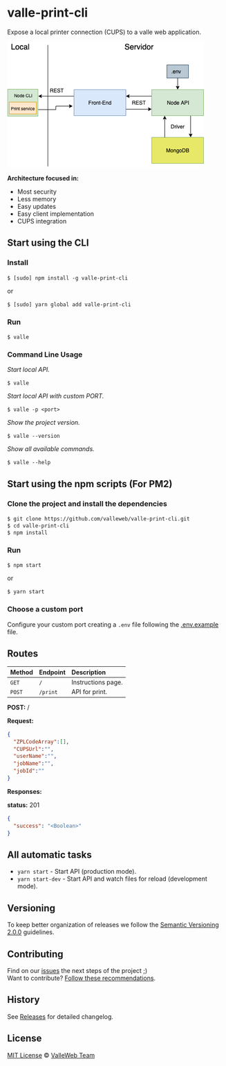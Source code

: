 # valle-print-cli

Expose a local printer connection (CUPS) to a valle web application.

![Project architecture](/docs/valle-print-cli.png)

**Architecture focused in:**

- Most security
- Less memory
- Easy updates
- Easy client implementation
- CUPS integration

## Start using the CLI

### Install

```
$ [sudo] npm install -g valle-print-cli
```

or

```
$ [sudo] yarn global add valle-print-cli
```

### Run

```
$ valle
```

### Command Line Usage

*Start local API.*

```
$ valle
```

*Start local API with custom PORT.*

```
$ valle -p <port>
```

*Show the project version.*

```
$ valle --version
```

*Show all available commands.*

```
$ valle --help
```

## Start using the npm scripts (For PM2)

### Clone the project and install the dependencies

```
$ git clone https://github.com/valleweb/valle-print-cli.git
$ cd valle-print-cli
$ npm install
```

### Run

```
$ npm start
```

or

```
$ yarn start
```

### Choose a custom port

Configure your custom port creating a `.env` file following the [.env.example](.env.example) file.

## Routes

| Method | Endpoint | Description |
| :------------ | :------------ | :----------- |
| `GET`  | `/` | Instructions page.
| `POST` | `/print` | API for print.

**POST:** /

**Request:**

```json
{
  "ZPLCodeArray":[],
  "CUPSUrl":"",
  "userName":"",
  "jobName":"",
  "jobId":""
}
```

**Responses:**

**status:** 201

```json
{
  "success": "<Boolean>"
}
```

## All automatic tasks

- `yarn start` - Start API (production mode).
- `yarn start-dev` - Start API and watch files for reload (development mode).

## Versioning

To keep better organization of releases we follow the [Semantic Versioning 2.0.0](http://semver.org/) guidelines.

## Contributing

Find on our [issues](https://github.com/valleweb/valle-print-cli/issues/) the next steps of the project ;)
<br>
Want to contribute? [Follow these recommendations](https://github.com/valleweb/valle-print-cli/blob/master/CONTRIBUTING.md).

## History

See [Releases](https://github.com/valleweb/valle-print-client/releases) for detailed changelog.

## License

[MIT License](https://github.com/valleweb/valle-print-cli/blob/master/LICENSE.md) © [ValleWeb Team](https://github.com/valleweb)